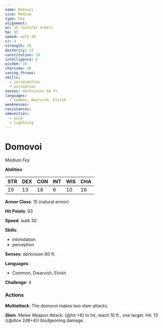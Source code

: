 ```yaml
---
name: Domovoi
size: Medium
type: Fey
alignment: 
ac: 15 (natural armor)
hp: 93
speed: walk 30
cr: 4
strength: 19
dexterity: 13
constitution: 18
intelligence: 6
wisdom: 10
charisma: 16
saving_throws:
skills:
  - intimidation
  - perception
senses: darkvision 60 ft.
languages:
  - Common, Dwarvish, Elvish
weaknesses:
resistances:
immunities:
  - acid
  - lightning
---
```


# Domovoi

*Medium Fey*

**Abilities**

| STR | DEX | CON | INT | WIS | CHA |
| --- | --- | --- | --- | --- | --- |
| 19 | 13 | 18 | 6 | 10 | 16 |

**Armor Class**: 15 (natural armor)

**Hit Points**: 93

**Speed**: walk 30

**Skills**:
  - intimidation
  - perception

**Senses**: darkvision 60 ft.

**Languages**:
  - Common, Dwarvish, Elvish

**Challenge**: 4

### Actions
***Multiattack.*** The domovoi makes two slam attacks.

***Slam.*** Melee Weapon Attack: {@hit +6} to hit, reach 10 ft., one target. Hit: 13 ({@dice 2d8+4}) bludgeoning damage.

